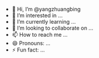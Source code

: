 - 👋 Hi, I’m @yangzhuangbing
- 👀 I’m interested in ...
- 🌱 I’m currently learning ...
- 💞️ I’m looking to collaborate on ...
- 📫 How to reach me ...
- 😄 Pronouns: ...
- ⚡ Fun fact: ...

<!---
yangzhuangbing/yangzhuangbing is a ✨ special ✨ repository because its `README.md` (this file) appears on your GitHub profile.
You can click the Preview link to take a look at your changes.
--->
